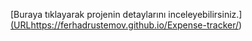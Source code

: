 [Buraya tıklayarak projenin detaylarını inceleyebilirsiniz.][(URL](https://ferhadrustemov.github.io/Expense-tracker/)https://ferhadrustemov.github.io/Expense-tracker/)

